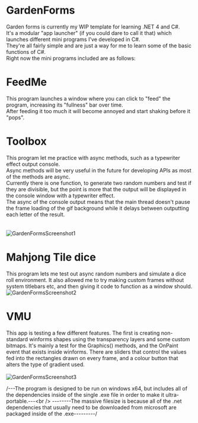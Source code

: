# GardenForms
Garden forms is currently my WIP template for learning .NET 4 and C#. <br />
It's a modular "app launcher" (if you could dare to call it that) which launches different mini programs I've developed in C#.  <br />
They're all fairly simple and are just a way for me to learn some of the basic functions of C#. <br />
Right now the mini programs included are as follows: <br />

# FeedMe
This program launches a window where you can click to "feed" the program, increasing its "fullness" bar over time.<br />
After feeding it too much it will become annoyed and start shaking before it "pops".<br />


# Toolbox
This program let me practice with async methods, such as a typewriter effect output console.<br />
Async methods will be very useful in the future for developing APIs as most of the methods are async.<br />
Currently there is one function, to generate two random numbers and test if they are divisible, but the point is more that the output will be displayed in the console window with a typewriter effect.<br />
The async of the console output means that the main thread doesn't pause the frame loading of the gif background while it delays between outputting each letter of the result.<br />
<br /><br />
![GardenFormsScreenshot1](https://github.com/user-attachments/assets/a8408afd-9f94-4ca0-8541-03d5f804602e)


# Mahjong Tile dice
This program lets me test out async random numbers and simulate a dice roll environment. It also allowed me to try making custom frames without system titlebars etc, and then giving it code to function as a window should.<br />
![GardenFormsScreenshot2](https://github.com/user-attachments/assets/5bb90df0-7bda-4584-94ab-64bc5f2d52bc)

# VMU
This app is testing a few different features. The first is creating non-standard winforms shapes using the transparency layers and some custom bitmaps. It's mainly a test for the Graphics() methods, and the OnPaint event that exists inside winforms. There are sliders that control the values fed into the rectangles drawn on every frame, and a colour button that alters the type of gradient used. <br /><br />
![GardenFormsScreenshot3](https://github.com/user-attachments/assets/27cf70e4-01a3-4daa-9f60-673e9f1137b2)

/---The program is designed to be run on windows x64, but includes all of the dependencies inside of the single .exe file in order to make it ultra-portable.---\<br />
\--------The massive filesize is because all of the .net dependencies that usually need to be downloaded from microsoft are packaged inside of the .exe---------/<br />
